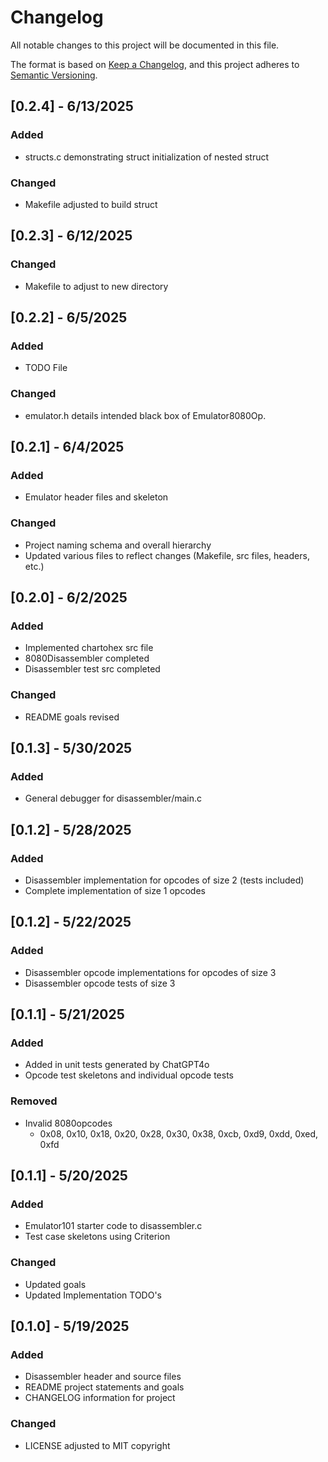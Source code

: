 # Changelog

All notable changes to this project will be documented in this file.

The format is based on [Keep a Changelog](https://keepachangelog.com/en/1.1.0/),
and this project adheres to [Semantic Versioning](https://semver.org/spec/v2.0.0.html).

## [0.2.4] - 6/13/2025

### Added
- structs.c demonstrating struct initialization of nested struct

### Changed
- Makefile adjusted to build struct

## [0.2.3] - 6/12/2025

### Changed
- Makefile to adjust to new directory

## [0.2.2] - 6/5/2025

### Added
- TODO File

### Changed
- emulator.h details intended black box of Emulator8080Op.

## [0.2.1] - 6/4/2025

### Added
- Emulator header files and skeleton

### Changed
- Project naming schema and overall hierarchy
- Updated various files to reflect changes (Makefile, src files, headers, etc.)

## [0.2.0] - 6/2/2025

### Added
- Implemented chartohex src file 
- 8080Disassembler completed
- Disassembler test src completed

### Changed
- README goals revised

## [0.1.3] - 5/30/2025

### Added
- General debugger for disassembler/main.c

## [0.1.2] - 5/28/2025

### Added
- Disassembler implementation for opcodes of size 2 (tests included)
- Complete implementation of size 1 opcodes

## [0.1.2] - 5/22/2025

### Added
- Disassembler opcode implementations for opcodes of size 3
- Disassembler opcode tests of size 3

## [0.1.1] - 5/21/2025

### Added
- Added in unit tests generated by ChatGPT4o
- Opcode test skeletons and individual opcode tests

### Removed
- Invalid 8080opcodes
    - 0x08, 0x10, 0x18, 0x20, 0x28, 0x30, 0x38, 0xcb, 0xd9, 0xdd, 0xed, 0xfd

## [0.1.1] - 5/20/2025

### Added
- Emulator101 starter code to disassembler.c
- Test case skeletons using Criterion

### Changed
- Updated goals
- Updated Implementation TODO's

## [0.1.0] - 5/19/2025

### Added
- Disassembler header and source files
- README project statements and goals
- CHANGELOG information for project

### Changed
- LICENSE adjusted to MIT copyright